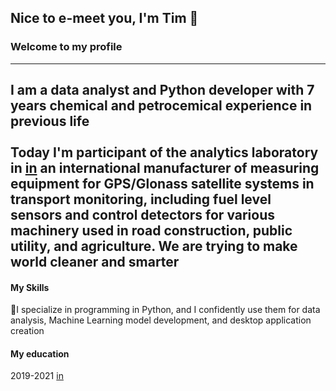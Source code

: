 ## Nice to e-meet you, I'm Tim 👋
### Welcome to my profile
---
I am a data analyst and Python developer with 7 years chemical and petrocemical experience in previous life <br><br>
Today I'm participant of the analytics laboratory in [in](https://www.fmeter.ru/en/) an international manufacturer of measuring equipment for GPS/Glonass satellite systems in transport monitoring, including fuel level sensors and control detectors for various machinery used in road construction, public utility, and agriculture. We are trying to make world cleaner and smarter
---
#### My Skills
🚀I specialize in programming in Python, and I confidently use them for data analysis, Machine Learning model development, and desktop application creation
#### My education
2019-2021 [in](https://eng.kpfu.ru/)
